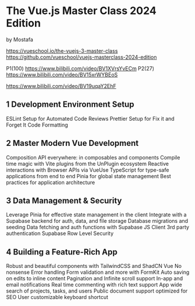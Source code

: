 # The Vue.js Master Class 2024 Edition

by Mostafa 

https://vueschool.io/the-vuejs-3-master-class
https://github.com/vueschool/vuejs-masterclass-2024-edition

P1(100) https://www.bilibili.com/video/BV1XVrsYvECm
P2(27) https://www.bilibili.com/video/BV15xrWYBEoS

https://www.bilibili.com/video/BV19uqaY2EhF

## 1 Development Environment Setup
ESLint Setup for Automated Code Reviews
Prettier Setup for Fix it and Forget It Code Formatting

## 2 Master Modern Vue Development
Composition API everywhere: in composables and components
Compile time magic with Vite plugins from the UnPlugin ecosystem
Reactive interactions with Browser APIs via VueUse
TypeScript for type-safe applications from end to end
Pinia for global state management
Best practices for application architecture

## 3 Data Management & Security
Leverage Pinia for effective state management in the client
Integrate with a Supabase backend for auth, data, and file storage
Database migrations and seeding
Data fetching and auth functions with Supabase JS Client
3rd party authentication
Supabase Row Level Security

## 4 Building a Feature-Rich App
Robust and beautiful components with TailwindCSS and ShadCN Vue
No nonsense Error handling
Form validation and more with FormKit
Auto saving on edits to inline content
Pagination and Infinite scroll support
In-app and email notifications
Real time commenting with rich text support
App wide search of projects, tasks, and users
Public document support optimized for SEO
User customizable keyboard shortcut
